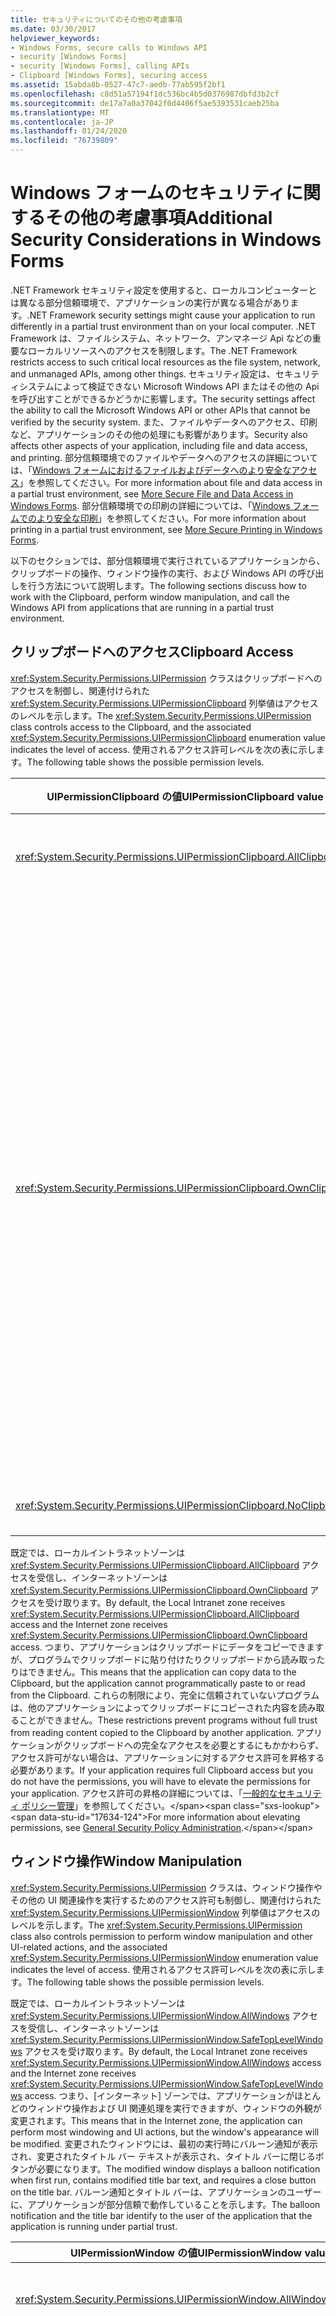 ```yaml
---
title: セキュリティについてのその他の考慮事項
ms.date: 03/30/2017
helpviewer_keywords:
- Windows Forms, secure calls to Windows API
- security [Windows Forms]
- security [Windows Forms], calling APIs
- Clipboard [Windows Forms], securing access
ms.assetid: 15abda8b-0527-47c7-aedb-77ab595f2bf1
ms.openlocfilehash: c8d51a57194f1dc536bc4b5d0376987dbfd3b2cf
ms.sourcegitcommit: de17a7a0a37042f0d4406f5ae5393531caeb25ba
ms.translationtype: MT
ms.contentlocale: ja-JP
ms.lasthandoff: 01/24/2020
ms.locfileid: "76739809"
---
```

# <a name="additional-security-considerations-in-windows-forms"></a><span data-ttu-id="17634-102">Windows フォームのセキュリティに関するその他の考慮事項</span><span class="sxs-lookup"><span data-stu-id="17634-102">Additional Security Considerations in Windows Forms</span></span>
<span data-ttu-id="17634-103">.NET Framework セキュリティ設定を使用すると、ローカルコンピューターとは異なる部分信頼環境で、アプリケーションの実行が異なる場合があります。</span><span class="sxs-lookup"><span data-stu-id="17634-103">.NET Framework security settings might cause your application to run differently in a partial trust environment than on your local computer.</span></span> <span data-ttu-id="17634-104">.NET Framework は、ファイルシステム、ネットワーク、アンマネージ Api などの重要なローカルリソースへのアクセスを制限します。</span><span class="sxs-lookup"><span data-stu-id="17634-104">The .NET Framework restricts access to such critical local resources as the file system, network, and unmanaged APIs, among other things.</span></span> <span data-ttu-id="17634-105">セキュリティ設定は、セキュリティシステムによって検証できない Microsoft Windows API またはその他の Api を呼び出すことができるかどうかに影響します。</span><span class="sxs-lookup"><span data-stu-id="17634-105">The security settings affect the ability to call the Microsoft Windows API or other APIs that cannot be verified by the security system.</span></span> <span data-ttu-id="17634-106">また、ファイルやデータへのアクセス、印刷など、アプリケーションのその他の処理にも影響があります。</span><span class="sxs-lookup"><span data-stu-id="17634-106">Security also affects other aspects of your application, including file and data access, and printing.</span></span> <span data-ttu-id="17634-107">部分信頼環境でのファイルやデータへのアクセスの詳細については、「[Windows フォームにおけるファイルおよびデータへのより安全なアクセス](more-secure-file-and-data-access-in-windows-forms.md)」を参照してください。</span><span class="sxs-lookup"><span data-stu-id="17634-107">For more information about file and data access in a partial trust environment, see [More Secure File and Data Access in Windows Forms](more-secure-file-and-data-access-in-windows-forms.md).</span></span> <span data-ttu-id="17634-108">部分信頼環境での印刷の詳細については、「[Windows フォームでのより安全な印刷](more-secure-printing-in-windows-forms.md)」を参照してください。</span><span class="sxs-lookup"><span data-stu-id="17634-108">For more information about printing in a partial trust environment, see [More Secure Printing in Windows Forms](more-secure-printing-in-windows-forms.md).</span></span>  
  
 <span data-ttu-id="17634-109">以下のセクションでは、部分信頼環境で実行されているアプリケーションから、クリップボードの操作、ウィンドウ操作の実行、および Windows API の呼び出しを行う方法について説明します。</span><span class="sxs-lookup"><span data-stu-id="17634-109">The following sections discuss how to work with the Clipboard, perform window manipulation, and call the Windows API from applications that are running in a partial trust environment.</span></span>  
  
## <a name="clipboard-access"></a><span data-ttu-id="17634-110">クリップボードへのアクセス</span><span class="sxs-lookup"><span data-stu-id="17634-110">Clipboard Access</span></span>  
 <span data-ttu-id="17634-111"><xref:System.Security.Permissions.UIPermission> クラスはクリップボードへのアクセスを制御し、関連付けられた <xref:System.Security.Permissions.UIPermissionClipboard> 列挙値はアクセスのレベルを示します。</span><span class="sxs-lookup"><span data-stu-id="17634-111">The <xref:System.Security.Permissions.UIPermission> class controls access to the Clipboard, and the associated <xref:System.Security.Permissions.UIPermissionClipboard> enumeration value indicates the level of access.</span></span> <span data-ttu-id="17634-112">使用されるアクセス許可レベルを次の表に示します。</span><span class="sxs-lookup"><span data-stu-id="17634-112">The following table shows the possible permission levels.</span></span>  
  
|<span data-ttu-id="17634-113">UIPermissionClipboard の値</span><span class="sxs-lookup"><span data-stu-id="17634-113">UIPermissionClipboard value</span></span>|<span data-ttu-id="17634-114">[説明]</span><span class="sxs-lookup"><span data-stu-id="17634-114">Description</span></span>|  
|---------------------------------|-----------------|  
|<xref:System.Security.Permissions.UIPermissionClipboard.AllClipboard>|<span data-ttu-id="17634-115">クリップボードは制限なしに使用できます。</span><span class="sxs-lookup"><span data-stu-id="17634-115">The Clipboard can be used without restriction.</span></span>|  
|<xref:System.Security.Permissions.UIPermissionClipboard.OwnClipboard>|<span data-ttu-id="17634-116">クリップボードは制限付きで使用できます。</span><span class="sxs-lookup"><span data-stu-id="17634-116">The Clipboard can be used with some restrictions.</span></span> <span data-ttu-id="17634-117">クリップボードにデータを格納する機能 ([コピー] または [切り取り] のコマンド操作) は制限されません。</span><span class="sxs-lookup"><span data-stu-id="17634-117">The ability to put data on the Clipboard (Copy or Cut command operations) is unrestricted.</span></span> <span data-ttu-id="17634-118">テキスト ボックスなど、[貼り付け] を受け入れる固有のコントロールは、クリップボードのデータを受け入れます。しかし、ユーザー コントロールはプログラムでクリップボードからデータを読み取ることができません。</span><span class="sxs-lookup"><span data-stu-id="17634-118">Intrinsic controls that accept paste, such as a text box, can accept Clipboard data, but user controls cannot programmatically read from the Clipboard.</span></span>|  
|<xref:System.Security.Permissions.UIPermissionClipboard.NoClipboard>|<span data-ttu-id="17634-119">クリップボードは使用できません。</span><span class="sxs-lookup"><span data-stu-id="17634-119">The Clipboard cannot be used.</span></span>|  
  
 <span data-ttu-id="17634-120">既定では、ローカルイントラネットゾーンは <xref:System.Security.Permissions.UIPermissionClipboard.AllClipboard> アクセスを受信し、インターネットゾーンは <xref:System.Security.Permissions.UIPermissionClipboard.OwnClipboard> アクセスを受け取ります。</span><span class="sxs-lookup"><span data-stu-id="17634-120">By default, the Local Intranet zone receives <xref:System.Security.Permissions.UIPermissionClipboard.AllClipboard> access and the Internet zone receives <xref:System.Security.Permissions.UIPermissionClipboard.OwnClipboard> access.</span></span> <span data-ttu-id="17634-121">つまり、アプリケーションはクリップボードにデータをコピーできますが、プログラムでクリップボードに貼り付けたりクリップボードから読み取ったりはできません。</span><span class="sxs-lookup"><span data-stu-id="17634-121">This means that the application can copy data to the Clipboard, but the application cannot programmatically paste to or read from the Clipboard.</span></span> <span data-ttu-id="17634-122">これらの制限により、完全に信頼されていないプログラムは、他のアプリケーションによってクリップボードにコピーされた内容を読み取ることができません。</span><span class="sxs-lookup"><span data-stu-id="17634-122">These restrictions prevent programs without full trust from reading content copied to the Clipboard by another application.</span></span> <span data-ttu-id="17634-123">アプリケーションがクリップボードへの完全なアクセスを必要とするにもかかわらず、アクセス許可がない場合は、アプリケーションに対するアクセス許可を昇格する必要があります。</span><span class="sxs-lookup"><span data-stu-id="17634-123">If your application requires full Clipboard access but you do not have the permissions, you will have to elevate the permissions for your application.</span></span> <span data-ttu-id="17634-124">アクセス許可の昇格の詳細については、「[一般的なセキュリティ ポリシー管理](https://docs.microsoft.com/previous-versions/dotnet/netframework-4.0/ed5htz45(v=vs.100))」を参照してください。</span><span class="sxs-lookup"><span data-stu-id="17634-124">For more information about elevating permissions, see [General Security Policy Administration](https://docs.microsoft.com/previous-versions/dotnet/netframework-4.0/ed5htz45(v=vs.100)).</span></span>  
  
## <a name="window-manipulation"></a><span data-ttu-id="17634-125">ウィンドウ操作</span><span class="sxs-lookup"><span data-stu-id="17634-125">Window Manipulation</span></span>  
 <span data-ttu-id="17634-126"><xref:System.Security.Permissions.UIPermission> クラスは、ウィンドウ操作やその他の UI 関連操作を実行するためのアクセス許可も制御し、関連付けられた <xref:System.Security.Permissions.UIPermissionWindow> 列挙値はアクセスのレベルを示します。</span><span class="sxs-lookup"><span data-stu-id="17634-126">The <xref:System.Security.Permissions.UIPermission> class also controls permission to perform window manipulation and other UI-related actions, and the associated <xref:System.Security.Permissions.UIPermissionWindow> enumeration value indicates the level of access.</span></span> <span data-ttu-id="17634-127">使用されるアクセス許可レベルを次の表に示します。</span><span class="sxs-lookup"><span data-stu-id="17634-127">The following table shows the possible permission levels.</span></span>  
  
 <span data-ttu-id="17634-128">既定では、ローカルイントラネットゾーンは <xref:System.Security.Permissions.UIPermissionWindow.AllWindows> アクセスを受信し、インターネットゾーンは <xref:System.Security.Permissions.UIPermissionWindow.SafeTopLevelWindows> アクセスを受け取ります。</span><span class="sxs-lookup"><span data-stu-id="17634-128">By default, the Local Intranet zone receives <xref:System.Security.Permissions.UIPermissionWindow.AllWindows> access and the Internet zone receives <xref:System.Security.Permissions.UIPermissionWindow.SafeTopLevelWindows> access.</span></span> <span data-ttu-id="17634-129">つまり、[インターネット] ゾーンでは、アプリケーションがほとんどのウィンドウ操作および UI 関連処理を実行できますが、ウィンドウの外観が変更されます。</span><span class="sxs-lookup"><span data-stu-id="17634-129">This means that in the Internet zone, the application can perform most windowing and UI actions, but the window's appearance will be modified.</span></span> <span data-ttu-id="17634-130">変更されたウィンドウには、最初の実行時にバルーン通知が表示され、変更されたタイトル バー テキストが表示され、タイトル バーに閉じるボタンが必要になります。</span><span class="sxs-lookup"><span data-stu-id="17634-130">The modified window displays a balloon notification when first run, contains modified title bar text, and requires a close button on the title bar.</span></span> <span data-ttu-id="17634-131">バルーン通知とタイトル バーは、アプリケーションのユーザーに、アプリケーションが部分信頼で動作していることを示します。</span><span class="sxs-lookup"><span data-stu-id="17634-131">The balloon notification and the title bar identify to the user of the application that the application is running under partial trust.</span></span>  
  
|<span data-ttu-id="17634-132">UIPermissionWindow の値</span><span class="sxs-lookup"><span data-stu-id="17634-132">UIPermissionWindow value</span></span>|<span data-ttu-id="17634-133">[説明]</span><span class="sxs-lookup"><span data-stu-id="17634-133">Description</span></span>|  
|------------------------------|-----------------|  
|<xref:System.Security.Permissions.UIPermissionWindow.AllWindows>|<span data-ttu-id="17634-134">ユーザーは、すべてのウィンドウとユーザー入力イベントを無制限に使用できます。</span><span class="sxs-lookup"><span data-stu-id="17634-134">Users can use all windows and user input events without restriction.</span></span>|  
|<xref:System.Security.Permissions.UIPermissionWindow.SafeTopLevelWindows>|<span data-ttu-id="17634-135">ユーザーは、セーフ トップレベル ウィンドウとセーフ サブウィンドウだけを描画に使用でき、それらのセーフ トップレベル ウィンドウとセーフ サブウィンドウの中のユーザー インターフェイスに対するユーザー入力イベントだけを使用できます。</span><span class="sxs-lookup"><span data-stu-id="17634-135">Users can use only safer top-level windows and safer subwindows for drawing, and can use only user input events for the user interface within those top-level windows and subwindows.</span></span> <span data-ttu-id="17634-136">これらのセーフ ウィンドウには明確なラベルが付けられ、最小サイズと最大サイズに制限があります。</span><span class="sxs-lookup"><span data-stu-id="17634-136">These safer windows are clearly labeled and have minimum and maximum size restrictions.</span></span> <span data-ttu-id="17634-137">この制限により、偽システムログオン画面やシステムデスクトップなど、有害な可能性のあるスプーフィング攻撃を防止し、プログラムによるアクセスを親ウィンドウ、フォーカス関連 Api、および <xref:System.Windows.Forms.ToolTip> コントロールに制限することができます。</span><span class="sxs-lookup"><span data-stu-id="17634-137">The restrictions prevent potentially harmful spoofing attacks, such as imitating system logon screens or the system desktop, and restricts programmatic access to parent windows, focus-related APIs, and use of the <xref:System.Windows.Forms.ToolTip> control,</span></span>|  
|<xref:System.Security.Permissions.UIPermissionWindow.SafeSubWindows>|<span data-ttu-id="17634-138">ユーザーは、セーフ サブウィンドウだけを描画に使用でき、そのセーフ サブウィンドウの中のユーザー インターフェイスに対するユーザー入力イベントだけを使用できます。</span><span class="sxs-lookup"><span data-stu-id="17634-138">Users can use only safer subwindows for drawing, and can use only user input events for the user interface within that subwindow.</span></span> <span data-ttu-id="17634-139">ブラウザー内に表示されるコントロールは、セーフ サブウィンドウの一例です。</span><span class="sxs-lookup"><span data-stu-id="17634-139">A control displayed within a browser is an example of a safer subwindow.</span></span>|  
|<xref:System.Security.Permissions.UIPermissionWindow.NoWindows>|<span data-ttu-id="17634-140">ユーザーは、ウィンドウおよびユーザー インターフェイス イベントを使用できません。</span><span class="sxs-lookup"><span data-stu-id="17634-140">Users cannot use any windows or user interface events.</span></span> <span data-ttu-id="17634-141">ユーザー インターフェイスは使用できません。</span><span class="sxs-lookup"><span data-stu-id="17634-141">No user interface can be used.</span></span>|  
  
 <span data-ttu-id="17634-142"><xref:System.Security.Permissions.UIPermissionWindow> 列挙体によって識別される各アクセス許可レベルでは、上のレベルよりも多くのアクションが許可されます。</span><span class="sxs-lookup"><span data-stu-id="17634-142">Each permission level identified by the <xref:System.Security.Permissions.UIPermissionWindow> enumeration allows fewer actions than the level above it.</span></span> <span data-ttu-id="17634-143">次の表は、<xref:System.Security.Permissions.UIPermissionWindow.SafeTopLevelWindows> と <xref:System.Security.Permissions.UIPermissionWindow.SafeSubWindows> の値によって制限されるアクションを示しています。</span><span class="sxs-lookup"><span data-stu-id="17634-143">The following tables indicate the actions that are restricted by the <xref:System.Security.Permissions.UIPermissionWindow.SafeTopLevelWindows> and <xref:System.Security.Permissions.UIPermissionWindow.SafeSubWindows> values.</span></span> <span data-ttu-id="17634-144">各メンバーに対して必要なアクセス許可については、.NET Framework クラス ライブラリのドキュメントで該当するメンバーのトピックを参照してください。</span><span class="sxs-lookup"><span data-stu-id="17634-144">For exact permissions that are required for each member, see the reference for that member in the .NET Framework class library documentation.</span></span>  
  
 <span data-ttu-id="17634-145"><xref:System.Security.Permissions.UIPermissionWindow.SafeTopLevelWindows> のアクセス許可では、次の表に示す操作を制限します。</span><span class="sxs-lookup"><span data-stu-id="17634-145"><xref:System.Security.Permissions.UIPermissionWindow.SafeTopLevelWindows> permission restricts the actions listed in the following table.</span></span>  
  
|<span data-ttu-id="17634-146">コンポーネント</span><span class="sxs-lookup"><span data-stu-id="17634-146">Component</span></span>|<span data-ttu-id="17634-147">制限される処理</span><span class="sxs-lookup"><span data-stu-id="17634-147">Restricted actions</span></span>|  
|---------------|------------------------|  
|<xref:System.Windows.Forms.Application>|<span data-ttu-id="17634-148">-   <xref:System.Windows.Forms.Application.SafeTopLevelCaptionFormat%2A> プロパティの設定</span><span class="sxs-lookup"><span data-stu-id="17634-148">-   Setting the <xref:System.Windows.Forms.Application.SafeTopLevelCaptionFormat%2A> property.</span></span>|  
|<xref:System.Windows.Forms.Control>|<span data-ttu-id="17634-149">-<xref:System.Windows.Forms.Control.Parent%2A> プロパティを取得しています。</span><span class="sxs-lookup"><span data-stu-id="17634-149">-   Getting the <xref:System.Windows.Forms.Control.Parent%2A> property.</span></span><br /><span data-ttu-id="17634-150">-   `Region` プロパティの設定</span><span class="sxs-lookup"><span data-stu-id="17634-150">-   Setting the `Region` property.</span></span><br /><span data-ttu-id="17634-151">-<xref:System.Windows.Forms.Control.FindForm%2A>、<xref:System.Windows.Forms.Control.Focus%2A>、<xref:System.Windows.Forms.Control.FromChildHandle%2A> および <xref:System.Windows.Forms.Control.FromHandle%2A>、<xref:System.Windows.Forms.Control.PreProcessMessage%2A>、<xref:System.Windows.Forms.Control.ReflectMessage%2A>、または <xref:System.Windows.Forms.Control.SetTopLevel%2A> メソッドの呼び出し。</span><span class="sxs-lookup"><span data-stu-id="17634-151">-   Calling the <xref:System.Windows.Forms.Control.FindForm%2A> , <xref:System.Windows.Forms.Control.Focus%2A>, <xref:System.Windows.Forms.Control.FromChildHandle%2A> and <xref:System.Windows.Forms.Control.FromHandle%2A>, <xref:System.Windows.Forms.Control.PreProcessMessage%2A>, <xref:System.Windows.Forms.Control.ReflectMessage%2A>, or <xref:System.Windows.Forms.Control.SetTopLevel%2A> method.</span></span><br /><span data-ttu-id="17634-152">-返されたコントロールが呼び出し元のコントロールの子でない場合は、<xref:System.Windows.Forms.Control.GetChildAtPoint%2A> メソッドを呼び出します。</span><span class="sxs-lookup"><span data-stu-id="17634-152">-   Calling the <xref:System.Windows.Forms.Control.GetChildAtPoint%2A> method if the control returned is not a child of the calling control.</span></span><br /><span data-ttu-id="17634-153">-   コンテナー コントロール内でのコントロール フォーカスの変更</span><span class="sxs-lookup"><span data-stu-id="17634-153">-   Modify control focus inside a container control.</span></span>|  
|<xref:System.Windows.Forms.Cursor>|<span data-ttu-id="17634-154">-   <xref:System.Windows.Forms.Cursor.Clip%2A> プロパティの設定</span><span class="sxs-lookup"><span data-stu-id="17634-154">-   Setting the <xref:System.Windows.Forms.Cursor.Clip%2A> property.</span></span><br /><span data-ttu-id="17634-155">-<xref:System.Windows.Forms.Control.Hide%2A> メソッドを呼び出しています。</span><span class="sxs-lookup"><span data-stu-id="17634-155">-   Calling the <xref:System.Windows.Forms.Control.Hide%2A> method.</span></span>|  
|<xref:System.Windows.Forms.DataGrid>|<span data-ttu-id="17634-156">-<xref:System.Windows.Forms.ContainerControl.ProcessTabKey%2A> メソッドを呼び出しています。</span><span class="sxs-lookup"><span data-stu-id="17634-156">-   Calling the <xref:System.Windows.Forms.ContainerControl.ProcessTabKey%2A> method.</span></span>|  
|<xref:System.Windows.Forms.Form>|<span data-ttu-id="17634-157">-<xref:System.Windows.Forms.Form.ActiveForm%2A> または <xref:System.Windows.Forms.Form.MdiParent%2A> プロパティを取得しています。</span><span class="sxs-lookup"><span data-stu-id="17634-157">-   Getting the <xref:System.Windows.Forms.Form.ActiveForm%2A> or <xref:System.Windows.Forms.Form.MdiParent%2A> property.</span></span><br /><span data-ttu-id="17634-158">-<xref:System.Windows.Forms.Form.ControlBox%2A>、<xref:System.Windows.Forms.Form.ShowInTaskbar%2A>、または <xref:System.Windows.Forms.Form.TopMost%2A> プロパティの設定。</span><span class="sxs-lookup"><span data-stu-id="17634-158">-   Setting the <xref:System.Windows.Forms.Form.ControlBox%2A>, <xref:System.Windows.Forms.Form.ShowInTaskbar%2A>, or <xref:System.Windows.Forms.Form.TopMost%2A> property.</span></span><br /><span data-ttu-id="17634-159">-<xref:System.Windows.Forms.Form.Opacity%2A> プロパティを50% 未満に設定しています。</span><span class="sxs-lookup"><span data-stu-id="17634-159">-   Setting the <xref:System.Windows.Forms.Form.Opacity%2A> property below 50%.</span></span><br /><span data-ttu-id="17634-160">-プログラムによって <xref:System.Windows.Forms.FormWindowState.Minimized> されるように <xref:System.Windows.Forms.Form.WindowState%2A> プロパティを設定します。</span><span class="sxs-lookup"><span data-stu-id="17634-160">-   Setting the <xref:System.Windows.Forms.Form.WindowState%2A> property to <xref:System.Windows.Forms.FormWindowState.Minimized> programmatically.</span></span><br /><span data-ttu-id="17634-161">-<xref:System.Windows.Forms.Form.Activate%2A> メソッドを呼び出しています。</span><span class="sxs-lookup"><span data-stu-id="17634-161">-   Calling the <xref:System.Windows.Forms.Form.Activate%2A> method.</span></span><br /><span data-ttu-id="17634-162">-<xref:System.Windows.Forms.FormBorderStyle.None>、<xref:System.Windows.Forms.FormBorderStyle.FixedToolWindow>、および <xref:System.Windows.Forms.FormBorderStyle.SizableToolWindow><xref:System.Windows.Forms.FormBorderStyle> 列挙値を使用します。</span><span class="sxs-lookup"><span data-stu-id="17634-162">-   Using the <xref:System.Windows.Forms.FormBorderStyle.None>, <xref:System.Windows.Forms.FormBorderStyle.FixedToolWindow>, and <xref:System.Windows.Forms.FormBorderStyle.SizableToolWindow><xref:System.Windows.Forms.FormBorderStyle> enumeration values.</span></span>|  
|<xref:System.Windows.Forms.NotifyIcon>|<span data-ttu-id="17634-163">-<xref:System.Windows.Forms.NotifyIcon> コンポーネントの使用は完全に制限されています。</span><span class="sxs-lookup"><span data-stu-id="17634-163">-   Using the <xref:System.Windows.Forms.NotifyIcon> component is completely restricted.</span></span>|  
  
 <span data-ttu-id="17634-164"><xref:System.Security.Permissions.UIPermissionWindow.SafeSubWindows> 値は、<xref:System.Security.Permissions.UIPermissionWindow.SafeTopLevelWindows> 値によって設定された制限に加えて、次の表に示すアクションを制限します。</span><span class="sxs-lookup"><span data-stu-id="17634-164">The <xref:System.Security.Permissions.UIPermissionWindow.SafeSubWindows> value restricts the actions listed in the following table, in addition to the restrictions placed by the <xref:System.Security.Permissions.UIPermissionWindow.SafeTopLevelWindows> value.</span></span>  
  
|<span data-ttu-id="17634-165">コンポーネント</span><span class="sxs-lookup"><span data-stu-id="17634-165">Component</span></span>|<span data-ttu-id="17634-166">制限される処理</span><span class="sxs-lookup"><span data-stu-id="17634-166">Restricted actions</span></span>|  
|---------------|------------------------|  
|<xref:System.Windows.Forms.CommonDialog>|<span data-ttu-id="17634-167">-<xref:System.Windows.Forms.CommonDialog> クラスから派生したダイアログボックスを表示します。</span><span class="sxs-lookup"><span data-stu-id="17634-167">-   Showing a dialog box derived from the <xref:System.Windows.Forms.CommonDialog> class.</span></span>|  
|<xref:System.Windows.Forms.Control>|<span data-ttu-id="17634-168">-<xref:System.Windows.Forms.Control.CreateGraphics%2A> メソッドを呼び出しています。</span><span class="sxs-lookup"><span data-stu-id="17634-168">-   Calling the <xref:System.Windows.Forms.Control.CreateGraphics%2A> method.</span></span><br /><span data-ttu-id="17634-169">-   <xref:System.Windows.Forms.Control.Cursor%2A> プロパティの設定</span><span class="sxs-lookup"><span data-stu-id="17634-169">-   Setting the <xref:System.Windows.Forms.Control.Cursor%2A> property.</span></span>|  
|<xref:System.Windows.Forms.Control.Cursor%2A>|<span data-ttu-id="17634-170">-   <xref:System.Windows.Forms.Cursor.Current%2A> プロパティの設定</span><span class="sxs-lookup"><span data-stu-id="17634-170">-   Setting the <xref:System.Windows.Forms.Cursor.Current%2A> property.</span></span>|  
|<xref:System.Windows.Forms.MessageBox>|<span data-ttu-id="17634-171">-<xref:System.Windows.Forms.Form.Show%2A> メソッドを呼び出しています。</span><span class="sxs-lookup"><span data-stu-id="17634-171">-   Calling the <xref:System.Windows.Forms.Form.Show%2A> method.</span></span>|  
  
### <a name="hosting-third-party-controls"></a><span data-ttu-id="17634-172">サードパーティ コントロールのホスト</span><span class="sxs-lookup"><span data-stu-id="17634-172">Hosting Third-Party Controls</span></span>  
 <span data-ttu-id="17634-173">フォームでサードパーティ コントロールをホストしている場合、他の種類のウィンドウ操作が発生する可能性があります。</span><span class="sxs-lookup"><span data-stu-id="17634-173">Another kind of window manipulation can occur if your forms host third-party controls.</span></span> <span data-ttu-id="17634-174">サードパーティ製のコントロールは、自分で開発してコンパイルしたことのないカスタム <xref:System.Windows.Forms.UserControl> です。</span><span class="sxs-lookup"><span data-stu-id="17634-174">A third-party control is any custom <xref:System.Windows.Forms.UserControl> that you have not developed and compiled yourself.</span></span> <span data-ttu-id="17634-175">ホスト シナリオを攻略するのは困難ですが、理論上、サードパーティ コントロールが描画サーフェイスを拡張して、フォームの領域全体を対象にする可能性があります。</span><span class="sxs-lookup"><span data-stu-id="17634-175">Although the hosting scenario is hard to exploit, it is theoretically possible for a third-party control to expand its rendering surface to cover the entire area of your form.</span></span> <span data-ttu-id="17634-176">このようなコントロールは、重要なダイアログ ボックスを模倣し、ユーザーのユーザー名/パスワードの組み合わせや銀行口座番号などの情報を要求する可能性があります。</span><span class="sxs-lookup"><span data-stu-id="17634-176">This control could then mimic a critical dialog box, and request information such as username/password combinations or bank account numbers from your users.</span></span>  
  
 <span data-ttu-id="17634-177">このような考えられるリスクを制限するために、信頼できる販売元のサードパーティ コントロールのみを使用します。</span><span class="sxs-lookup"><span data-stu-id="17634-177">To limit this potential risk, use third-party controls only from vendors you can trust.</span></span> <span data-ttu-id="17634-178">確認できないソースからサードパーティ コントロールをダウンロードした場合、攻略行為が実行されないかソース コードを確認することをお勧めします。</span><span class="sxs-lookup"><span data-stu-id="17634-178">If you use third-party controls you have downloaded from an unverifiable source, we recommend that you review the source code for potential exploits.</span></span> <span data-ttu-id="17634-179">ソースに悪意がないことを検証してから、アセンブリを自分でコンパイルし、ソースがアセンブリと一致することを確認します。</span><span class="sxs-lookup"><span data-stu-id="17634-179">After you've verified that the source is non-malicious, you should compile the assembly yourself to ensure that the source matches the assembly.</span></span>  
  
## <a name="windows-api-calls"></a><span data-ttu-id="17634-180">Windows API 呼び出し</span><span class="sxs-lookup"><span data-stu-id="17634-180">Windows API Calls</span></span>  
 <span data-ttu-id="17634-181">アプリケーションの設計で Windows API から関数を呼び出す必要がある場合は、アンマネージコードにアクセスすることになります。</span><span class="sxs-lookup"><span data-stu-id="17634-181">If your application design requires calling a function from the Windows API, you are accessing unmanaged code.</span></span> <span data-ttu-id="17634-182">この場合、Windows API 呼び出しまたは値を操作しているときに、ウィンドウまたはオペレーティングシステムに対するコードのアクションを特定できません。</span><span class="sxs-lookup"><span data-stu-id="17634-182">In this case the code's actions to the window or operating system cannot be determined when you are working with Windows API calls or values.</span></span> <span data-ttu-id="17634-183"><xref:System.Security.Permissions.SecurityPermission> クラスと <xref:System.Security.Permissions.SecurityPermissionFlag> 列挙型の <xref:System.Security.Permissions.SecurityPermissionFlag.UnmanagedCode> 値は、アンマネージコードへのアクセスを制御します。</span><span class="sxs-lookup"><span data-stu-id="17634-183">The <xref:System.Security.Permissions.SecurityPermission> class and the <xref:System.Security.Permissions.SecurityPermissionFlag.UnmanagedCode> value of the <xref:System.Security.Permissions.SecurityPermissionFlag> enumeration control access to unmanaged code.</span></span> <span data-ttu-id="17634-184">アプリケーションは、<xref:System.Security.Permissions.SecurityPermissionFlag.UnmanagedCode> アクセス許可が付与されている場合にのみ、アンマネージコードにアクセスできます。</span><span class="sxs-lookup"><span data-stu-id="17634-184">An application can access unmanaged code only when it is granted the <xref:System.Security.Permissions.SecurityPermissionFlag.UnmanagedCode> permission.</span></span> <span data-ttu-id="17634-185">既定では、ローカルで実行されているアプリケーションだけがアンマネージ コードを呼び出すことができます。</span><span class="sxs-lookup"><span data-stu-id="17634-185">By default, only applications that are running locally can call unmanaged code.</span></span>  
  
 <span data-ttu-id="17634-186">一部の Windows フォームメンバーは、<xref:System.Security.Permissions.SecurityPermissionFlag.UnmanagedCode> アクセス許可を必要とするアンマネージアクセスを提供します。</span><span class="sxs-lookup"><span data-stu-id="17634-186">Some Windows Forms members provide unmanaged access that requires the <xref:System.Security.Permissions.SecurityPermissionFlag.UnmanagedCode> permission.</span></span> <span data-ttu-id="17634-187">次の表に、アクセス許可を必要とする <xref:System.Windows.Forms> 名前空間のメンバーを示します。</span><span class="sxs-lookup"><span data-stu-id="17634-187">The following table lists the members in the <xref:System.Windows.Forms> namespace that require the permission.</span></span> <span data-ttu-id="17634-188">メンバーに対して必要なアクセス許可の詳細については、.NET Framework クラス ライブラリのドキュメントを参照してください。</span><span class="sxs-lookup"><span data-stu-id="17634-188">For more information about the permissions that are required for a member, see the .NET Framework class library documentation.</span></span>  
  
|<span data-ttu-id="17634-189">コンポーネント</span><span class="sxs-lookup"><span data-stu-id="17634-189">Component</span></span>|<span data-ttu-id="17634-190">メンバー</span><span class="sxs-lookup"><span data-stu-id="17634-190">Member</span></span>|  
|---------------|------------|  
|<xref:System.Windows.Forms.Application>|<span data-ttu-id="17634-191">-   <xref:System.Windows.Forms.Application.AddMessageFilter%2A> メソッド</span><span class="sxs-lookup"><span data-stu-id="17634-191">-   <xref:System.Windows.Forms.Application.AddMessageFilter%2A> method</span></span><br /><span data-ttu-id="17634-192"><xref:System.Windows.Forms.Application.CurrentInputLanguage%2A> プロパティの -   </span><span class="sxs-lookup"><span data-stu-id="17634-192">-   <xref:System.Windows.Forms.Application.CurrentInputLanguage%2A> property</span></span><br /><span data-ttu-id="17634-193">-   `Exit` メソッド</span><span class="sxs-lookup"><span data-stu-id="17634-193">-   `Exit` method</span></span><br /><span data-ttu-id="17634-194">-   <xref:System.Windows.Forms.Application.ExitThread%2A> メソッド</span><span class="sxs-lookup"><span data-stu-id="17634-194">-   <xref:System.Windows.Forms.Application.ExitThread%2A> method</span></span><br /><span data-ttu-id="17634-195"><xref:System.Windows.Forms.Application.ThreadException> イベントの -   </span><span class="sxs-lookup"><span data-stu-id="17634-195">-   <xref:System.Windows.Forms.Application.ThreadException> event</span></span>|  
|<xref:System.Windows.Forms.CommonDialog>|<span data-ttu-id="17634-196">-   <xref:System.Windows.Forms.CommonDialog.HookProc%2A> メソッド</span><span class="sxs-lookup"><span data-stu-id="17634-196">-   <xref:System.Windows.Forms.CommonDialog.HookProc%2A> method</span></span><br /><span data-ttu-id="17634-197">-   <xref:System.Windows.Forms.CommonDialog.OwnerWndProc%2A>\ メソッド</span><span class="sxs-lookup"><span data-stu-id="17634-197">-   <xref:System.Windows.Forms.CommonDialog.OwnerWndProc%2A>\ method</span></span><br /><span data-ttu-id="17634-198">-   <xref:System.Windows.Forms.CommonDialog.Reset%2A> メソッド</span><span class="sxs-lookup"><span data-stu-id="17634-198">-   <xref:System.Windows.Forms.CommonDialog.Reset%2A> method</span></span><br /><span data-ttu-id="17634-199">-   <xref:System.Windows.Forms.CommonDialog.RunDialog%2A> メソッド</span><span class="sxs-lookup"><span data-stu-id="17634-199">-   <xref:System.Windows.Forms.CommonDialog.RunDialog%2A> method</span></span>|  
|<xref:System.Windows.Forms.Control>|<span data-ttu-id="17634-200">-   <xref:System.Windows.Forms.Control.CreateParams%2A> メソッド</span><span class="sxs-lookup"><span data-stu-id="17634-200">-   <xref:System.Windows.Forms.Control.CreateParams%2A> method</span></span><br /><span data-ttu-id="17634-201">-   <xref:System.Windows.Forms.Control.DefWndProc%2A> メソッド</span><span class="sxs-lookup"><span data-stu-id="17634-201">-   <xref:System.Windows.Forms.Control.DefWndProc%2A> method</span></span><br /><span data-ttu-id="17634-202">-   <xref:System.Windows.Forms.Control.DestroyHandle%2A> メソッド</span><span class="sxs-lookup"><span data-stu-id="17634-202">-   <xref:System.Windows.Forms.Control.DestroyHandle%2A> method</span></span><br /><span data-ttu-id="17634-203">-   <xref:System.Windows.Forms.Control.WndProc%2A> メソッド</span><span class="sxs-lookup"><span data-stu-id="17634-203">-   <xref:System.Windows.Forms.Control.WndProc%2A> method</span></span>|  
|<xref:System.Windows.Forms.Help>|<span data-ttu-id="17634-204"><xref:System.Windows.Forms.Help.ShowHelp%2A> メソッドの -   </span><span class="sxs-lookup"><span data-stu-id="17634-204">-   <xref:System.Windows.Forms.Help.ShowHelp%2A> methods</span></span><br /><span data-ttu-id="17634-205">-   <xref:System.Windows.Forms.Help.ShowHelpIndex%2A> メソッド</span><span class="sxs-lookup"><span data-stu-id="17634-205">-   <xref:System.Windows.Forms.Help.ShowHelpIndex%2A> method</span></span>|  
|<xref:System.Windows.Forms.NativeWindow>|<span data-ttu-id="17634-206">-   <xref:System.Windows.Forms.NativeWindow> クラス</span><span class="sxs-lookup"><span data-stu-id="17634-206">-   <xref:System.Windows.Forms.NativeWindow> class</span></span>|  
|<xref:System.Windows.Forms.Screen>|<span data-ttu-id="17634-207">-   <xref:System.Windows.Forms.Screen.FromHandle%2A> メソッド</span><span class="sxs-lookup"><span data-stu-id="17634-207">-   <xref:System.Windows.Forms.Screen.FromHandle%2A> method</span></span>|  
|<xref:System.Windows.Forms.SendKeys>|<span data-ttu-id="17634-208">-   <xref:System.Windows.Forms.SendKeys.Send%2A> メソッド</span><span class="sxs-lookup"><span data-stu-id="17634-208">-   <xref:System.Windows.Forms.SendKeys.Send%2A> method</span></span><br /><span data-ttu-id="17634-209">-   <xref:System.Windows.Forms.SendKeys.SendWait%2A> メソッド</span><span class="sxs-lookup"><span data-stu-id="17634-209">-   <xref:System.Windows.Forms.SendKeys.SendWait%2A> method</span></span>|  
  
 <span data-ttu-id="17634-210">アプリケーションがアンマネージコードを呼び出すためのアクセス許可を持っていない場合は、アプリケーションで <xref:System.Security.Permissions.SecurityPermissionFlag.UnmanagedCode> アクセス許可を要求するか、機能を実装するための別の方法を検討する必要があります。多くの場合、Windows フォームには Windows API 関数の代替手段が用意されています。</span><span class="sxs-lookup"><span data-stu-id="17634-210">If your application does not have permission to call unmanaged code, your application must request <xref:System.Security.Permissions.SecurityPermissionFlag.UnmanagedCode> permission, or you must consider alternative ways of implementing features; in many cases, Windows Forms provides a managed alternative to Windows API functions.</span></span> <span data-ttu-id="17634-211">代わりの手段がなく、アプリケーションがアンマネージ コードにアクセスする必要がある場合は、アプリケーションに対するアクセス許可を昇格する必要があります。</span><span class="sxs-lookup"><span data-stu-id="17634-211">If no alternative means exist and the application must access unmanaged code, you will have to elevate the permissions for the application.</span></span>  
  
 <span data-ttu-id="17634-212">アンマネージ コードを呼び出すアクセス許可を与えられたアプリケーションは、ほとんどの処理を実行できます。</span><span class="sxs-lookup"><span data-stu-id="17634-212">Permission to call unmanaged code allows an application to perform most anything.</span></span> <span data-ttu-id="17634-213">そのため、アンマネージ コードを呼び出すアクセス許可は、信頼されたソースからのアプリケーションに対してだけ与えるようにしてください。</span><span class="sxs-lookup"><span data-stu-id="17634-213">Therefore, permission to call unmanaged code should only be granted for applications that come from a trusted source.</span></span> <span data-ttu-id="17634-214">また、アプリケーションによっては、アンマネージ コードの呼び出しを生成するアプリケーション機能の一部をオプションにするか、完全に信頼された環境でのみ有効にすることもできます。</span><span class="sxs-lookup"><span data-stu-id="17634-214">Alternatively, depending on the application, the piece of application functionality that makes the call to unmanaged code could be optional, or enabled in the full trust environment only.</span></span> <span data-ttu-id="17634-215">危険なアクセス許可の詳細については、「[危険なアクセス許可とポリシー管理](../misc/dangerous-permissions-and-policy-administration.md)」を参照してください。</span><span class="sxs-lookup"><span data-stu-id="17634-215">For more information about dangerous permissions, see [Dangerous Permissions and Policy Administration](../misc/dangerous-permissions-and-policy-administration.md).</span></span> <span data-ttu-id="17634-216">アクセス許可の昇格の詳細については、「[一般的なセキュリティ ポリシー管理](https://docs.microsoft.com/previous-versions/dotnet/netframework-4.0/ed5htz45(v=vs.100))」を参照してください。</span><span class="sxs-lookup"><span data-stu-id="17634-216">For more information about elevating permissions, see [General Security Policy Administration](https://docs.microsoft.com/previous-versions/dotnet/netframework-4.0/ed5htz45(v=vs.100)).</span></span>  
  
## <a name="see-also"></a><span data-ttu-id="17634-217">参照</span><span class="sxs-lookup"><span data-stu-id="17634-217">See also</span></span>

- [<span data-ttu-id="17634-218">Windows フォームにおけるファイルおよびデータへのより安全なアクセス</span><span class="sxs-lookup"><span data-stu-id="17634-218">More Secure File and Data Access in Windows Forms</span></span>](more-secure-file-and-data-access-in-windows-forms.md)
- [<span data-ttu-id="17634-219">Windows フォームでのより安全な印刷</span><span class="sxs-lookup"><span data-stu-id="17634-219">More Secure Printing in Windows Forms</span></span>](more-secure-printing-in-windows-forms.md)
- [<span data-ttu-id="17634-220">Windows フォームのセキュリティの概要</span><span class="sxs-lookup"><span data-stu-id="17634-220">Security in Windows Forms Overview</span></span>](security-in-windows-forms-overview.md)
- [<span data-ttu-id="17634-221">Windows フォームのセキュリティ</span><span class="sxs-lookup"><span data-stu-id="17634-221">Windows Forms Security</span></span>](windows-forms-security.md)
- [<span data-ttu-id="17634-222">ClickOnce アプリケーションのセキュリティ</span><span class="sxs-lookup"><span data-stu-id="17634-222">Securing ClickOnce Applications</span></span>](/visualstudio/deployment/securing-clickonce-applications)
